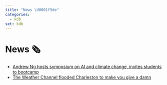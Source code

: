 ```yaml
---
title: "News \U0001f5de"
categories:
  - kdb
set: kdb
---
```


# News 🗞

* [Andrew Ng hosts symposium on AI and climate change, invites students to bootcamp](https://www.stanforddaily.com/2019/04/09/andrew-ng-hosts-symposium-on-climate-change-ai/?fbclid=IwAR2UkUFraOJN3v-tQu8E1aoAipy8zPnK5HncsR40Vv2brdJwrIGIXs3NHJk)
* [The Weather Channel flooded Charleston to make you give a damn](https://www.wired.com/story/weather-channel-climate-change-immersive-mixed-reality/)